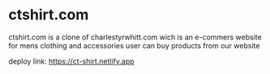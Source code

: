 
# ctshirt.com
ctshirt.com is a clone of charlestyrwhitt.com wich is an e-commers website for mens clothing and accessories user can buy products from our website


deploy link: https://ct-shirt.netlify.app

